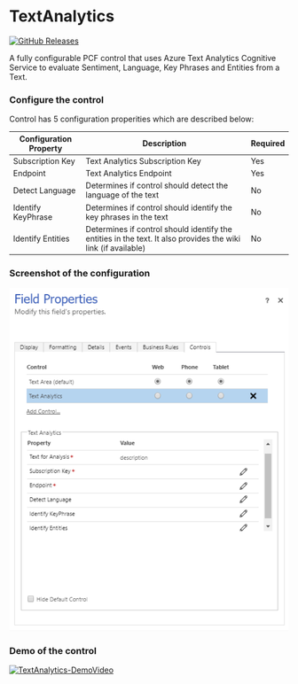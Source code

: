 # TextAnalytics

[![GitHub Releases](https://img.shields.io/static/v1?label=Download&message=Text%20Analyser&style=for-the-badge&logo=microsoft&color=brightgreen)](https://github.com/Power-Maverick/PCF-Controls/releases/tag/TextAnalyser-v.1.0.0)

A fully configurable PCF control that uses Azure Text Analytics Cognitive Service to evaluate Sentiment, Language, Key Phrases and Entities from a Text.

### Configure the control
Control has 5 configuration properities which are described below:

Configuration Property | Description | Required
------------ | ------------- | -------------
Subscription Key | Text Analytics Subscription Key | Yes
Endpoint | Text Analytics Endpoint | Yes
Detect Language | Determines if control should detect the language of the text | No
Identify KeyPhrase | Determines if control should identify the key phrases in the text | No
Identify Entities | Determines if control should identify the entities in the text. It also provides the wiki link (if available) | No

### Screenshot of the configuration
![TextAnalytics-Configuration](Others/TextAnalytics-Configuration.png)

### Demo of the control
[![TextAnalytics-DemoVideo](https://img.youtube.com/vi/Vksv9q2uMZw/0.jpg)](https://www.youtube.com/watch?v=Vksv9q2uMZw&start=120&end=360)

